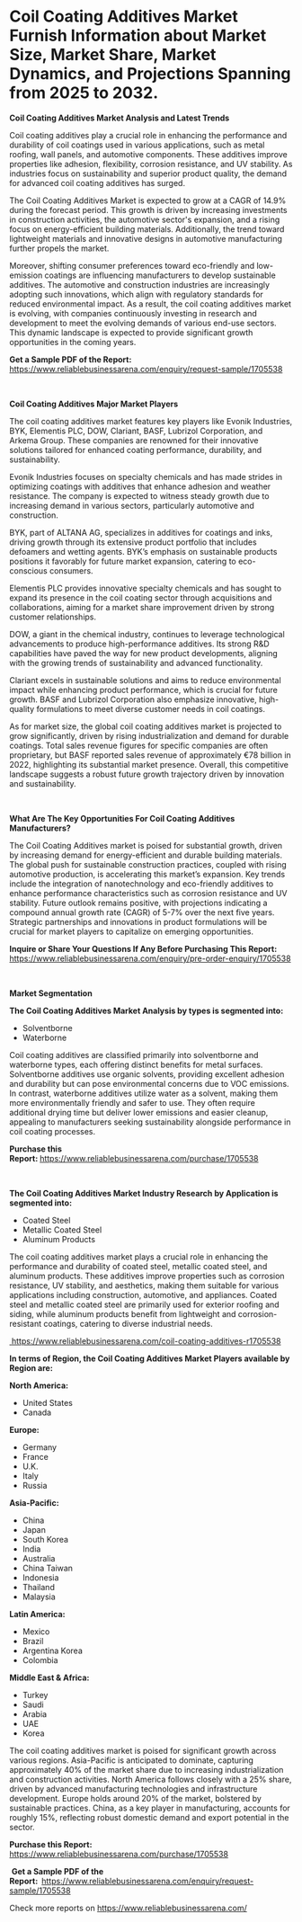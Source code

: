 <p><h1>Coil Coating Additives Market Furnish Information about Market Size, Market Share, Market Dynamics, and Projections Spanning from 2025 to 2032.</h1></p><p><strong>Coil Coating Additives Market Analysis and Latest Trends</strong></p>
<p><p>Coil coating additives play a crucial role in enhancing the performance and durability of coil coatings used in various applications, such as metal roofing, wall panels, and automotive components. These additives improve properties like adhesion, flexibility, corrosion resistance, and UV stability. As industries focus on sustainability and superior product quality, the demand for advanced coil coating additives has surged.</p><p>The Coil Coating Additives Market is expected to grow at a CAGR of 14.9% during the forecast period. This growth is driven by increasing investments in construction activities, the automotive sector's expansion, and a rising focus on energy-efficient building materials. Additionally, the trend toward lightweight materials and innovative designs in automotive manufacturing further propels the market.</p><p>Moreover, shifting consumer preferences toward eco-friendly and low-emission coatings are influencing manufacturers to develop sustainable additives. The automotive and construction industries are increasingly adopting such innovations, which align with regulatory standards for reduced environmental impact. As a result, the coil coating additives market is evolving, with companies continuously investing in research and development to meet the evolving demands of various end-use sectors. This dynamic landscape is expected to provide significant growth opportunities in the coming years.</p></p>
<p><strong>Get a Sample PDF of the Report:&nbsp;</strong> <a href="https://www.reliablebusinessarena.com/enquiry/request-sample/1705538?utm_campaign=1909&utm_medium=2&utm_source=Github&utm_content=ia&utm_term=10012025&utm_id=coil-coating-additives">https://www.reliablebusinessarena.com/enquiry/request-sample/1705538</a></p>
<p>&nbsp;</p>
<p><strong>Coil Coating Additives Major Market Players</strong></p>
<p><p>The coil coating additives market features key players like Evonik Industries, BYK, Elementis PLC, DOW, Clariant, BASF, Lubrizol Corporation, and Arkema Group. These companies are renowned for their innovative solutions tailored for enhanced coating performance, durability, and sustainability.</p><p>Evonik Industries focuses on specialty chemicals and has made strides in optimizing coatings with additives that enhance adhesion and weather resistance. The company is expected to witness steady growth due to increasing demand in various sectors, particularly automotive and construction.</p><p>BYK, part of ALTANA AG, specializes in additives for coatings and inks, driving growth through its extensive product portfolio that includes defoamers and wetting agents. BYK’s emphasis on sustainable products positions it favorably for future market expansion, catering to eco-conscious consumers.</p><p>Elementis PLC provides innovative specialty chemicals and has sought to expand its presence in the coil coating sector through acquisitions and collaborations, aiming for a market share improvement driven by strong customer relationships.</p><p>DOW, a giant in the chemical industry, continues to leverage technological advancements to produce high-performance additives. Its strong R&D capabilities have paved the way for new product developments, aligning with the growing trends of sustainability and advanced functionality.</p><p>Clariant excels in sustainable solutions and aims to reduce environmental impact while enhancing product performance, which is crucial for future growth. BASF and Lubrizol Corporation also emphasize innovative, high-quality formulations to meet diverse customer needs in coil coatings.</p><p>As for market size, the global coil coating additives market is projected to grow significantly, driven by rising industrialization and demand for durable coatings. Total sales revenue figures for specific companies are often proprietary, but BASF reported sales revenue of approximately €78 billion in 2022, highlighting its substantial market presence. Overall, this competitive landscape suggests a robust future growth trajectory driven by innovation and sustainability.</p></p>
<p>&nbsp;</p>
<p><strong>What Are The Key Opportunities For Coil Coating Additives Manufacturers?</strong></p>
<p><p>The Coil Coating Additives market is poised for substantial growth, driven by increasing demand for energy-efficient and durable building materials. The global push for sustainable construction practices, coupled with rising automotive production, is accelerating this market’s expansion. Key trends include the integration of nanotechnology and eco-friendly additives to enhance performance characteristics such as corrosion resistance and UV stability. Future outlook remains positive, with projections indicating a compound annual growth rate (CAGR) of 5-7% over the next five years. Strategic partnerships and innovations in product formulations will be crucial for market players to capitalize on emerging opportunities.</p></p>
<p><strong>Inquire or Share Your Questions If Any Before Purchasing This Report:</strong> <a href="https://www.reliablebusinessarena.com/enquiry/pre-order-enquiry/1705538?utm_campaign=1909&utm_medium=2&utm_source=Github&utm_content=ia&utm_term=10012025&utm_id=coil-coating-additives">https://www.reliablebusinessarena.com/enquiry/pre-order-enquiry/1705538</a></p>
<p>&nbsp;</p>
<p><strong>Market Segmentation</strong></p>
<p><strong>The Coil Coating Additives Market Analysis by types is segmented into:</strong></p>
<p><ul><li>Solventborne</li><li>Waterborne</li></ul></p>
<p><p>Coil coating additives are classified primarily into solventborne and waterborne types, each offering distinct benefits for metal surfaces. Solventborne additives use organic solvents, providing excellent adhesion and durability but can pose environmental concerns due to VOC emissions. In contrast, waterborne additives utilize water as a solvent, making them more environmentally friendly and safer to use. They often require additional drying time but deliver lower emissions and easier cleanup, appealing to manufacturers seeking sustainability alongside performance in coil coating processes.</p></p>
<p><strong>Purchase this Report:&nbsp;</strong><a href="https://www.reliablebusinessarena.com/purchase/1705538?utm_campaign=1909&utm_medium=2&utm_source=Github&utm_content=ia&utm_term=10012025&utm_id=coil-coating-additives">https://www.reliablebusinessarena.com/purchase/1705538</a></p>
<p>&nbsp;</p>
<p><strong>The Coil Coating Additives Market Industry Research by Application is segmented into:</strong></p>
<p><ul><li>Coated Steel</li><li>Metallic Coated Steel</li><li>Aluminum Products</li></ul></p>
<p><p>The coil coating additives market plays a crucial role in enhancing the performance and durability of coated steel, metallic coated steel, and aluminum products. These additives improve properties such as corrosion resistance, UV stability, and aesthetics, making them suitable for various applications including construction, automotive, and appliances. Coated steel and metallic coated steel are primarily used for exterior roofing and siding, while aluminum products benefit from lightweight and corrosion-resistant coatings, catering to diverse industrial needs.</p></p>
<p><a href="https://www.reliablebusinessarena.com/coil-coating-additives-r1705538?utm_campaign=1909&utm_medium=2&utm_source=Github&utm_content=ia&utm_term=10012025&utm_id=coil-coating-additives">&nbsp;https://www.reliablebusinessarena.com/coil-coating-additives-r1705538</a></p>
<p><strong>In terms of Region, the Coil Coating Additives Market Players available by Region are:</strong></p>
<p>
    <p> <strong> North America: </strong>
        <ul>
            <li>United States</li>
            <li>Canada</li>
        </ul>
        </p> 
    <p> <strong> Europe: </strong>
        <ul>
            <li>Germany</li>
            <li>France</li>
            <li>U.K.</li>
            <li>Italy</li>
            <li>Russia</li>
        </ul>
        </p> 
    <p> <strong> Asia-Pacific: </strong>
        <ul>
            <li>China</li>
            <li>Japan</li>
            <li>South Korea</li>
            <li>India</li>
            <li>Australia</li>
            <li>China Taiwan</li>
            <li>Indonesia</li>
            <li>Thailand</li>
            <li>Malaysia</li>
        </ul>
        </p> 
    <p> <strong> Latin America: </strong>
        <ul>
            <li>Mexico</li>
            <li>Brazil</li>
            <li>Argentina Korea</li>
            <li>Colombia</li>
        </ul>
        </p> 
    <p> <strong> Middle East & Africa: </strong>
        <ul>
            <li>Turkey</li>
            <li>Saudi</li>
            <li>Arabia</li>
            <li>UAE</li>
            <li>Korea</li>
        </ul>
    </p>
    </p>
<p><p>The coil coating additives market is poised for significant growth across various regions. Asia-Pacific is anticipated to dominate, capturing approximately 40% of the market share due to increasing industrialization and construction activities. North America follows closely with a 25% share, driven by advanced manufacturing technologies and infrastructure development. Europe holds around 20% of the market, bolstered by sustainable practices. China, as a key player in manufacturing, accounts for roughly 15%, reflecting robust domestic demand and export potential in the sector.</p></p>
<p><strong>Purchase this Report: </strong><a href="https://www.reliablebusinessarena.com/purchase/1705538?utm_campaign=1909&utm_medium=2&utm_source=Github&utm_content=ia&utm_term=10012025&utm_id=coil-coating-additives">https://www.reliablebusinessarena.com/purchase/1705538</a></p>
<p>&nbsp;<strong>Get a Sample PDF of the Report:&nbsp;&nbsp;</strong><a href="https://www.reliablebusinessarena.com/enquiry/request-sample/1705538?utm_campaign=1909&utm_medium=2&utm_source=Github&utm_content=ia&utm_term=10012025&utm_id=coil-coating-additives">https://www.reliablebusinessarena.com/enquiry/request-sample/1705538</a></p>
<p><strong></strong></p>
<p>Check more reports on <a href="https://www.reliablebusinessarena.com/?utm_campaign=1909&utm_medium=2&utm_source=Github&utm_content=ia&utm_term=10012025&utm_id=coil-coating-additives">https://www.reliablebusinessarena.com/</a></p>